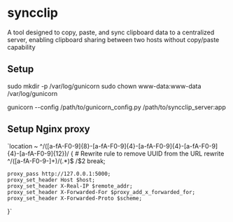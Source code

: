 # syncclip
A tool designed to copy, paste, and sync clipboard data to a centralized server, enabling clipboard sharing between two hosts without copy/paste capability
## Setup
sudo mkdir -p /var/log/gunicorn
sudo chown www-data:www-data /var/log/gunicorn

gunicorn --config /path/to/gunicorn_config.py /path/to/syncclip_server:app

## Setup Nginx proxy
`location ~ ^/([a-fA-F0-9]{8}-[a-fA-F0-9]{4}-[a-fA-F0-9]{4}-[a-fA-F0-9]{4}-[a-fA-F0-9]{12})/ {
    # Rewrite rule to remove UUID from the URL
    rewrite ^/([a-fA-F0-9-]+)/(.*)$ /$2 break;

    proxy_pass http://127.0.0.1:5000;
    proxy_set_header Host $host;
    proxy_set_header X-Real-IP $remote_addr;
    proxy_set_header X-Forwarded-For $proxy_add_x_forwarded_for;
    proxy_set_header X-Forwarded-Proto $scheme;
}`
